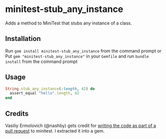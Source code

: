 minitest-stub_any_instance
==========================

Adds a method to MiniTest that stubs any instance of a class.

Installation
------------
Run `gem install minitest-stub_any_instance` from the command prompt
or 
Put `gem "minitest-stub_any_instance"` in your `Gemfile` and run `bundle install` from the command prompt

Usage
------
```ruby
String.stub_any_instance(:length, 42) do
  assert_equal "hello".length, 42
end
```

Credits
---------
Vasiliy Ermolovich (@nashby) gets credit for [writing the code as part of a pull request](https://github.com/seattlerb/minitest/pull/245) to minitest. I extracted it into a gem.

